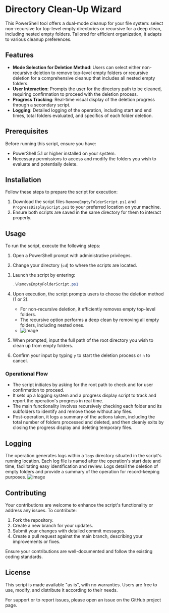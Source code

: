 # Directory Clean-Up Wizard

This PowerShell tool offers a dual-mode cleanup for your file system: select non-recursive for top-level empty directories or recursive for a deep clean, including nested empty folders. Tailored for efficient organization, it adapts to various cleanup preferences.

## Features

- **Mode Selection for Deletion Method**: Users can select either non-recursive deletion to remove top-level empty folders or recursive deletion for a comprehensive cleanup that includes all nested empty folders.
- **User Interaction**: Prompts the user for the directory path to be cleaned, requiring confirmation to proceed with the deletion process.
- **Progress Tracking**: Real-time visual display of the deletion progress through a secondary script.
- **Logging**: Detailed logging of the operation, including start and end times, total folders evaluated, and specifics of each folder deletion.

## Prerequisites

Before running this script, ensure you have:
- PowerShell 5.1 or higher installed on your system.
- Necessary permissions to access and modify the folders you wish to evaluate and potentially delete.

## Installation

Follow these steps to prepare the script for execution:

1. Download the script files `RemoveEmptyFolderScript.ps1` and `ProgressDisplayScript.ps1` to your preferred location on your machine.
2. Ensure both scripts are saved in the same directory for them to interact properly.

## Usage

To run the script, execute the following steps:

1. Open a PowerShell prompt with administrative privileges.
2. Change your directory (`cd`) to where the scripts are located.
3. Launch the script by entering:
    ```powershell
    .\RemoveEmptyFolderScript.ps1
    ```
4. Upon execution, the script prompts users to choose the deletion method (1 or 2).
    - For non-recursive deletion, it efficiently removes empty top-level folders.
    - The recursive option performs a deep clean by removing all empty folders, including nested ones.
    - ![image](https://github.com/jonasyr/Directory-Clean-Up-Wizard/assets/62521337/11e79335-04c0-41a3-9b89-e92313ba5d2c)

4. When prompted, input the full path of the root directory you wish to clean up from empty folders.
5. Confirm your input by typing `y` to start the deletion process or `n` to cancel.

### Operational Flow

- The script initiates by asking for the root path to check and for user confirmation to proceed.
- It sets up a logging system and a progress display script to track and report the operation's progress in real time.
- The main functionality involves recursively checking each folder and its subfolders to identify and remove those without any files.
- Post-operation, it logs a summary of the actions taken, including the total number of folders processed and deleted, and then cleanly exits by closing the progress display and deleting temporary files.

## Logging

The operation generates logs within a `logs` directory situated in the script's running location. Each log file is named after the operation's start date and time, facilitating easy identification and review. Logs detail the deletion of empty folders and provide a summary of the operation for record-keeping purposes.
![image](https://github.com/jonasyr/Directory-Clean-Up-Wizard/assets/62521337/c3f31ab4-2f35-4efa-b10f-e005499b87d5)


## Contributing

Your contributions are welcome to enhance the script's functionality or address any issues. To contribute:

1. Fork the repository.
2. Create a new branch for your updates.
3. Submit your changes with detailed commit messages.
4. Create a pull request against the main branch, describing your improvements or fixes.

Ensure your contributions are well-documented and follow the existing coding standards.

## License

This script is made available "as is", with no warranties. Users are free to use, modify, and distribute it according to their needs.

For support or to report issues, please open an issue on the GitHub project page.
